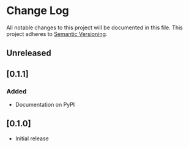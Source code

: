 # Change Log

All notable changes to this project will be documented in this file.
This project adheres to [Semantic Versioning](http://semver.org/).

## Unreleased

## [0.1.1]

### Added

- Documentation on PyPI

## [0.1.0]

- Initial release
